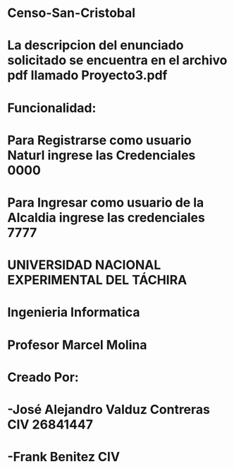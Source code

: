 # Censo-San-Cristobal
# La descripcion del enunciado solicitado se encuentra en el archivo pdf llamado Proyecto3.pdf
# Funcionalidad:
#    Para Registrarse como usuario Naturl ingrese las Credenciales 0000  
#    Para Ingresar como usuario de la Alcaldia ingrese las credenciales 7777
# UNIVERSIDAD NACIONAL EXPERIMENTAL DEL TÁCHIRA
# Ingenieria Informatica
# Profesor Marcel Molina
# Creado Por:
#    -José Alejandro Valduz Contreras CIV 26841447
#    -Frank Benitez CIV 

